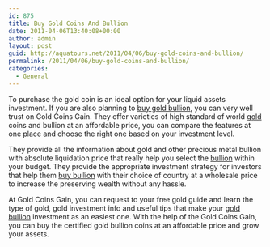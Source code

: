 ```yaml
---
id: 875
title: Buy Gold Coins And Bullion
date: 2011-04-06T13:40:08+00:00
author: admin
layout: post
guid: http://aquatours.net/2011/04/06/buy-gold-coins-and-bullion/
permalink: /2011/04/06/buy-gold-coins-and-bullion/
categories:
  - General
---
```

To purchase the gold coin is an ideal option for your liquid assets investment. If you are also planning to [buy gold bullion](http://www.goldcoinsgain.com/gold-bullion-coins.html), you can very well trust on Gold Coins Gain. They offer varieties of high standard of world [gold](http://www.goldcoinsgain.com/) coins and bullion at an affordable price, you can compare the features at one place and choose the right one based on your investment level.

They provide all the information about gold and other precious metal bullion with absolute liquidation price that really help you select the [bullion](http://www.goldcoinsgain.com/gold-bullion-coins.html) within your budget. They provide the appropriate investment strategy for investors that help them [buy bullion](http://www.goldcoinsgain.com/gold-bullion-coins.html) with their choice of country at a wholesale price to increase the preserving wealth without any hassle.

At Gold Coins Gain, you can request to your free gold guide and learn the type of gold, gold investment info and useful tips that make your [gold bullion](http://www.goldcoinsgain.com/gold-bullion-coins.html) investment as an easiest one. With the help of the Gold Coins Gain, you can buy the certified gold bullion coins at an affordable price and grow your assets.